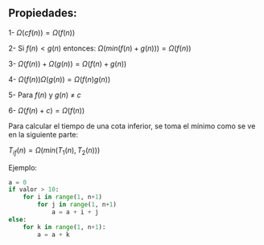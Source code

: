 ## Propiedades:

1- $\Omega(cf(n))=\Omega(f(n))$

2- Si $f(n) < g(n)$ entonces: $\Omega(min(f(n)+g(n)))=\Omega(f(n))$

3- $\Omega(f(n))+\Omega(g(n))=\Omega(f(n)+g(n))$

4- $\Omega(f(n))\Omega(g(n))=\Omega(f(n)g(n))$

5- Para $f(n)$ y $g(n)$ $\neq$ $c$

6- $\Omega(f(n)+c)=\Omega(f(n))$

Para calcular el tiempo de una cota inferior, se toma el mínimo como se ve en la siguiente parte:

$T_{if}(n)=\Omega(min(T_{1}(n), T_{2}(n)))$

Ejemplo:

```python
a = 0
if valor > 10:
	for i in range(1, n+1)
		for j in range(1, n+1)
			a = a + i + j
else:
	for k in range(1, n+1):
		a = a + k
```

